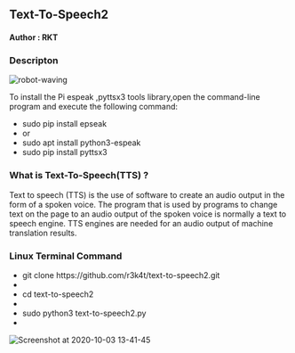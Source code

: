 <h2>Text-To-Speech2 </h2>

<h4>Author : RKT</h4>

### Descripton ###

![robot-waving](https://user-images.githubusercontent.com/69615463/94986763-f6d36780-057e-11eb-8c6e-cb0a02e6c70b.gif)

To install the Pi espeak ,pyttsx3  tools library,open the command-line program and execute the following command: 

<ul>
<li>sudo pip install epseak</li>
<li>or</li>
<li>sudo apt install python3-espeak</li>
<li>sudo pip install pyttsx3</li>
</ul>

### What is Text-To-Speech(TTS) ? ###

Text to speech (TTS) is the use of software to create an audio output in the form of a spoken voice. The program that is used by programs to change text on the page to an audio output of the spoken voice is normally a text to speech engine. TTS engines are needed for an audio output of machine translation results. 

### Linux Terminal Command ###

<ul>
<li>git clone https://github.com/r3k4t/text-to-speech2.git<li>
<li>cd  text-to-speech2<li>
<li>sudo python3 text-to-speech2.py<li>
</ul>

![Screenshot at 2020-10-03 13-41-45](https://user-images.githubusercontent.com/69615463/94986781-1f5b6180-057f-11eb-97d1-ab19719087e6.png)




